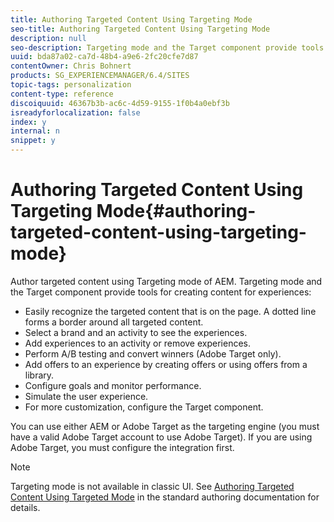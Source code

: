 ```yaml
---
title: Authoring Targeted Content Using Targeting Mode
seo-title: Authoring Targeted Content Using Targeting Mode
description: null
seo-description: Targeting mode and the Target component provide tools for creating content for experiences.
uuid: bda87a02-ca7d-48b4-a9e6-2fc20cfe7d87
contentOwner: Chris Bohnert
products: SG_EXPERIENCEMANAGER/6.4/SITES
topic-tags: personalization
content-type: reference
discoiquuid: 46367b3b-ac6c-4d59-9155-1f0b4a0ebf3b
isreadyforlocalization: false
index: y
internal: n
snippet: y
---
```


# Authoring Targeted Content Using Targeting Mode{#authoring-targeted-content-using-targeting-mode}

Author targeted content using Targeting mode of AEM. Targeting mode and the Target component provide tools for creating content for experiences:

* Easily recognize the targeted content that is on the page. A dotted line forms a border around all targeted content. 
* Select a brand and an activity to see the experiences.
* Add experiences to an activity or remove experiences.
* Perform A/B testing and convert winners (Adobe Target only).
* Add offers to an experience by creating offers or using offers from a library.
* Configure goals and monitor performance.
* Simulate the user experience.
* For more customization, configure the Target component.

You can use either AEM or Adobe Target as the targeting engine (you must have a valid Adobe Target account to use Adobe Target). If you are using Adobe Target, you must configure the integration first.

>[!NOTE]
>
>Targeting mode is not available in classic UI. See [Authoring Targeted Content Using Targeted Mode](../../../sites/authoring/using/content-targeting-touch.md) in the standard authoring documentation for details.

